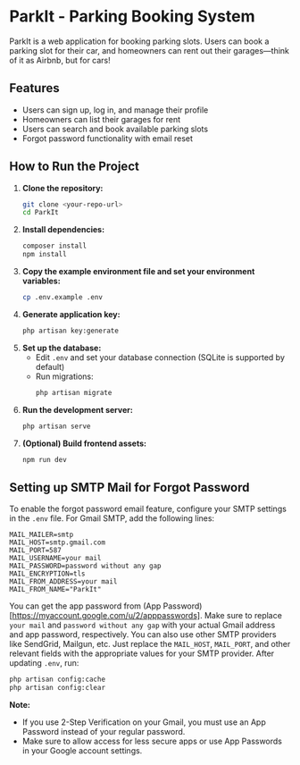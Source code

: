 # ParkIt - Parking Booking System

ParkIt is a web application for booking parking slots. Users can book a parking slot for their car, and homeowners can rent out their garages—think of it as Airbnb, but for cars!

## Features
- Users can sign up, log in, and manage their profile
- Homeowners can list their garages for rent
- Users can search and book available parking slots
- Forgot password functionality with email reset

## How to Run the Project

1. **Clone the repository:**
   ```bash
   git clone <your-repo-url>
   cd ParkIt
   ```
2. **Install dependencies:**
   ```bash
   composer install
   npm install
   ```
3. **Copy the example environment file and set your environment variables:**
   ```bash
   cp .env.example .env
   ```
4. **Generate application key:**
   ```bash
   php artisan key:generate
   ```
5. **Set up the database:**
   - Edit `.env` and set your database connection (SQLite is supported by default)
   - Run migrations:
     ```bash
     php artisan migrate
     ```
6. **Run the development server:**
   ```bash
   php artisan serve
   ```
7. **(Optional) Build frontend assets:**
   ```bash
   npm run dev
   ```

## Setting up SMTP Mail for Forgot Password

To enable the forgot password email feature, configure your SMTP settings in the `.env` file. For Gmail SMTP, add the following lines:

```
MAIL_MAILER=smtp
MAIL_HOST=smtp.gmail.com
MAIL_PORT=587
MAIL_USERNAME=your mail
MAIL_PASSWORD=password without any gap
MAIL_ENCRYPTION=tls
MAIL_FROM_ADDRESS=your mail
MAIL_FROM_NAME="ParkIt"
```

You can get the app password from (App Password)[https://myaccount.google.com/u/2/apppasswords]. Make sure to replace `your mail` and `password without any gap` with your actual Gmail address and app password, respectively.
You can also use other SMTP providers like SendGrid, Mailgun, etc. Just replace the `MAIL_HOST`, `MAIL_PORT`, and other relevant fields with the appropriate values for your SMTP provider.
After updating `.env`, run:
```bash
php artisan config:cache
php artisan config:clear
```

**Note:**
- If you use 2-Step Verification on your Gmail, you must use an App Password instead of your regular password.
- Make sure to allow access for less secure apps or use App Passwords in your Google account settings.